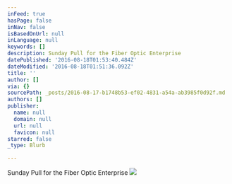 ```yaml
---
inFeed: true
hasPage: false
inNav: false
isBasedOnUrl: null
inLanguage: null
keywords: []
description: Sunday Pull for the Fiber Optic Enterprise
datePublished: '2016-08-18T01:53:40.484Z'
dateModified: '2016-08-18T01:51:36.092Z'
title: ''
author: []
via: {}
sourcePath: _posts/2016-08-17-b1748b53-ef02-4831-a54a-ab3985f0d92f.md
authors: []
publisher:
  name: null
  domain: null
  url: null
  favicon: null
starred: false
_type: Blurb

---
```

Sunday Pull for the Fiber Optic Enterprise
![](https://the-grid-user-content.s3-us-west-2.amazonaws.com/101ef47d-1ea6-43e1-a627-ade928f600da.jpg)